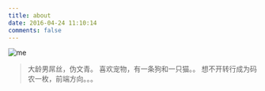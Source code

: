 ```yaml
---
title: about
date: 2016-04-24 11:10:14
comments: false
---
```

![me](http://7xtbjo.com2.z0.glb.clouddn.com/avtar.png)
> 大龄男屌丝，伪文青。
> 喜欢宠物，有一条狗和一只猫。。
> 想不开转行成为码农一枚，前端方向。。。